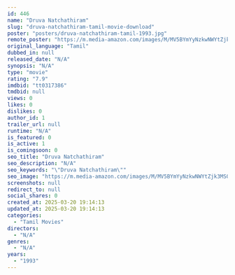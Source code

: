 ```yaml
---
id: 446
name: "Druva Natchathiram"
slug: "druva-natchathiram-tamil-movie-download"
poster: "posters/druva-natchathiram-tamil-1993.jpg"
remote_poster: "https://m.media-amazon.com/images/M/MV5BYmYyNzkwNWYtZjk3MS00ZDJmLWE4MzgtNGUwOGVmOTY4MjAyXkEyXkFqcGdeQXVyMjA4OTI5NDQ@._V1_SX300.jpg"
original_language: "Tamil"
dubbed_in: null
released_date: "N/A"
synopsis: "N/A"
type: "movie"
rating: "7.9"
imdbid: "tt0317386"
tmdbid: null
views: 0
likes: 0
dislikes: 0
author_id: 1
trailer_url: null
runtime: "N/A"
is_featured: 0
is_active: 1
is_comingsoon: 0
seo_title: "Druva Natchathiram"
seo_description: "N/A"
seo_keywords: "\"Druva Natchathiram\""
seo_image: "https://m.media-amazon.com/images/M/MV5BYmYyNzkwNWYtZjk3MS00ZDJmLWE4MzgtNGUwOGVmOTY4MjAyXkEyXkFqcGdeQXVyMjA4OTI5NDQ@._V1_SX300.jpg"
screenshots: null
redirect_to: null
social_shares: 0
created_at: 2025-03-20 19:14:13
updated_at: 2025-03-20 19:14:13
categories:
  - "Tamil Movies"
directors:
  - "N/A"
genres:
  - "N/A"
years:
  - "1993"
---
```

